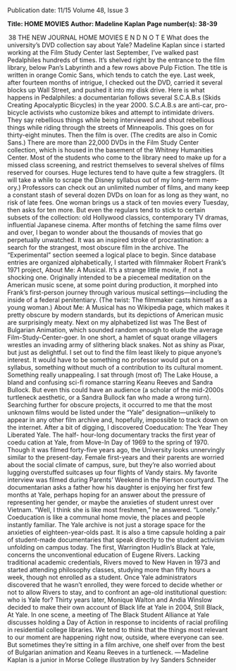 Publication date: 11/15
Volume 48, Issue 3

**Title: HOME MOVIES**
**Author: Madeline Kaplan**
**Page number(s): 38-39**

 38
THE  NEW  JOURNAL
HOME MOVIES
E N D N O T E
What does the university’s DVD collection say about Yale? 
Madeline Kaplan
since i started working at the Film Study Center 
last September, I’ve walked past Pedalphiles hundreds 
of times. It’s shelved right by the entrance to the film 
library, below Pan’s Labyrinth and a few rows above 
Pulp Fiction. The title is written in orange Comic Sans, 
which tends to catch the eye. Last week, after fourteen 
months of intrigue, I checked out the DVD, carried 
it several blocks up Wall Street, and pushed it into 
my disk drive. Here is what happens in Pedalphiles: a 
documentarian follows several S.C.A.B.s (Skids Creating
Apocalyptic Bicycles) in the year 2000. S.C.A.B.s 
are anti-car, pro-bicycle activists who customize bikes 
and attempt to intimidate drivers. They say rebellious 
things while being interviewed and shout rebellious 
things while riding through the streets of Minneapolis. 
This goes on for thirty-eight minutes. Then the film is 
over. (The credits are also in Comic Sans.)
There are more than 22,000 DVDs in the Film Study 
Center collection, which is housed in the basement 
of the Whitney Humanities Center. Most of the students
who come to the library need to make up for a 
missed class screening, and restrict themselves to several
shelves of films reserved for courses. Huge lectures 
tend to have quite a few stragglers. (It will take a while 
to scrape the Disney syllabus out of my long-term mem­
ory.) Professors can check out an unlimited number of 
films, and many keep a constant stash of several dozen 
DVDs on loan for as long as they want, no risk of late 
fees. One woman brings us a stack of ten movies every 
Tuesday, then asks for ten more. But even the regulars 
tend to stick to certain subsets of the collection: old 
Hollywood classics, contemporary TV dramas, influential
Japanese cinema. After months of fetching the 
same films over and over, I began to wonder about the 
thousands of movies that go perpetually unwatched. It 
was an inspired stroke of procrastination: a search for 
the strangest, most obscure film in the archive.
The “Experimental” section seemed a logical place 
to begin. Since database entries are organized alphabetically,
I started with filmmaker Robert Frank’s 
1971 project, About Me: A Musical. It’s a strange little 
movie, if not a shocking one. Originally intended to be 
a piecemeal meditation on the American music scene, 
at some point during production, it morphed into 
Frank’s first-person journey through various musical 
settings—including the inside of a federal penitentiary. 
(The twist: The filmmaker casts himself as a young 
woman.) About Me: A Musical has no Wikipedia page, 
which makes it pretty obscure by modern standards, 
but its depictions of American music are surprisingly 
meaty. Next on my alphabetized list was The Best of 
Bulgarian Animation, which sounded random enough 
to elude the average Film-Study-Center-goer. In one 
short, a hamlet of squat orange villagers wrestles an 
invading army of slithering black snakes. Not as shiny 
as Pixar, but just as delightful.
I set out to find the film least likely to pique anyone’s 
interest. It would have to be something no professor 
would put on a syllabus, something without much 
of a contribution to its cultural moment. Something 
really unappealing. I sat through (most of) The Lake 
House, a bland and confusing sci-fi romance starring 
Keanu Reeves and Sandra Bullock. But even this could 
have an audience (a scholar of the mid-2000s turtleneck
aesthetic, or a Sandra Bullock fan who made a 
wrong turn).
Searching further for obscure projects, it occurred to 
me that the most unknown films would be listed under 
the “Yale” designation—unlikely to appear in any other 
film archive and, hopefully, impossible to track down 
on the internet. After a bit of digging, I discovered 
Coeducation: The Year They Liberated Yale. The half-
hour-long documentary tracks the first year of coedu­
cation at Yale, from Move-In Day of 1969 to the spring 
of 1970. Though it was filmed forty-five years ago, the 
University looks unnervingly similar to the present-day. 
Female first-years and their parents are worried about 
the social climate of campus, sure, but they’re also 
worried about lugging overstuffed suitcases up four 
flights of Vandy stairs. My favorite interview was filmed 
during Parents’ Weekend in the Pierson courtyard. 
The documentarian asks a father how his daughter is 
enjoying her first few months at Yale, perhaps hoping 
for an answer about the pressure of representing her 
gender, or maybe the anxieties of student unrest over 
Vietnam. “Well, I think she is like most freshmen,” he 
answered. “Lonely.” Coeducation is like a communal 
home movie, the places and people instantly familiar. 
The Yale archive is not just a storage space for the 
anxieties of eighteen-year-olds past. It is also a time 
capsule holding a pair of student-made documentaries 
that speak directly to the student activism unfolding 
on campus today. The first, Warrington Hudlin’s Black 
at Yale, concerns the unconventional education of 
Eugene Rivers. Lacking traditional academic credentials,
Rivers moved to New Haven in 1973 and started 
attending philosophy classes, studying more than fifty 
hours a week, though not enrolled as a student. Once 
Yale administrators discovered that he wasn’t enrolled, 
they were forced to decide whether or not to allow 
Rivers to stay, and to confront an age-old institutional 
question: who is Yale for? 
Thirty years later, Monique Walton and Andia 
Winslow decided to make their own account of Black 
life at Yale in 2004, Still Black, At Yale. In one scene, a 
meeting of The Black Student Alliance at Yale discusses 
holding a Day of Action in response to incidents of 
racial profiling in residential college libraries. We tend 
to think that the things most relevant to our moment 
are happening right now, outside, where everyone can 
see. But sometimes they’re sitting in a film archive, one 
shelf over from the best of Bulgarian animation and 
Keanu Reeves in a turtleneck. 
— Madeline Kaplan is a junior 
in Morse College
illustration by Ivy Sanders Schneider
